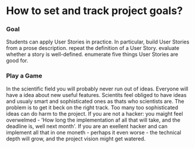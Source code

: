 # How to set and track project goals?

### Goal
Students can apply User Stories in practice.
In particular,
build User Stories from a prose description.
repeat the definition of a User Story.
evaluate whether a story is well-defined.
enumerate five things User Stories are good for.

### Play a Game
In the scientific field you will probably never run out of ideas. Everyone will have a idea about new useful features. Scientits feel obliged to have ideas and usualy smart and sophisticated ones as thats who scientists are. The problem is to get it beck on the right track. Too many too sophisticated ideas can do harm to the project. If you are not a hacker: you maight feel overwelmed - 'How long the implementation af all that will take, and the deadline is, well next month'. If you are an exellent hacker and can implement all that in one moneth - perhaps it even worse - the technical depth will grow, and the project vision might get watered.


